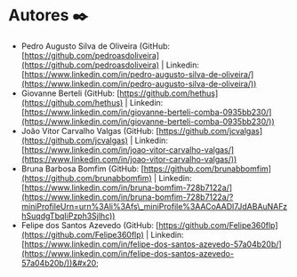 # Autores ✒️

* Pedro Augusto Silva de Oliveira (GitHub: [https://github.com/pedroasdoliveira](https://github.com/pedroasdoliveira) | Linkedin: [https://www.linkedin.com/in/pedro-augusto-silva-de-oliveira/](https://www.linkedin.com/in/pedro-augusto-silva-de-oliveira/))
* Giovanne Berteli (GitHub: [https://github.com/hethus](https://github.com/hethus) | Linkedin: [https://www.linkedin.com/in/giovanne-berteli-comba-0935bb230/](https://www.linkedin.com/in/giovanne-berteli-comba-0935bb230/))
* João Vitor Carvalho Valgas (GitHub: [https://github.com/jcvalgas](https://github.com/jcvalgas) | Linkedin: [https://www.linkedin.com/in/joao-vitor-carvalho-valgas/](https://www.linkedin.com/in/joao-vitor-carvalho-valgas/))
* Bruna Barbosa Bomfim (GitHub: [https://github.com/brunabbomfim](https://github.com/brunabbomfim) | Linkedin: [https://www.linkedin.com/in/bruna-bomfim-728b7122a/](https://www.linkedin.com/in/bruna-bomfim-728b7122a/?miniProfileUrn=urn%3Ali%3Afs\_miniProfile%3AACoAADl7JdABAuNAFzhSuqdgTbqIiPzph3Sjlhc))
* Felipe dos Santos Azevedo (GitHub: [https://github.com/Felipe360flp](https://github.com/Felipe360flp) | Linkedin: [https://www.linkedin.com/in/felipe-dos-santos-azevedo-57a04b20b/](https://www.linkedin.com/in/felipe-dos-santos-azevedo-57a04b20b/))&#x20;
